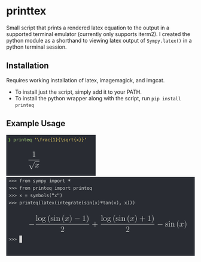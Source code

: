 # printtex

Small script that prints a rendered latex equation to the output in a supported terminal emulator (currently only supports iterm2). I created the python module as a shorthand to viewing latex output of `Sympy.latex()` in a python terminal session.

## Installation

Requires working installation of latex, imagemagick, and imgcat.
* To install just the script, simply add it to your PATH.
* To install the python wrapper along with the script, run `pip install printeq`

## Example Usage

<img src="images/ex1.png" style="zoom:50%;" />

<img src="images/ex2.png" alt="alt" style="zoom:0%;" />
